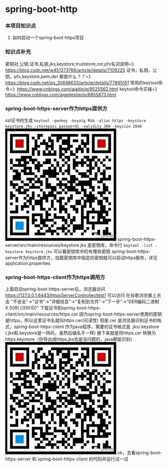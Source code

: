 # spring-boot-http

### 本项目知识点
1. 如何启动一个spring-boot https项目

### 知识点补充
密钥对,公钥,证书,私钥,jks,keystore,truststore,cer,pfx名词说明=》https://blog.csdn.net/w451373766/article/details/7109225
证书，私钥，公钥，pfx,keystore,pem,der 都是什么？？=》https://blog.csdn.net/qq_30698633/article/details/77895151
常用的keytool命令=》https://www.cnblogs.com/aiaitie/p/9525562.html
keytool命令实操=》https://www.cnblogs.com/aigeileshei/p/8855873.html

### spring-boot-https-server作为https提供方
ssl证书的生成
`keytool -genkey -keyalg RSA -alias https -keystore keystore.jks -storepass password1 -validity 360 -keysize 2048`
![Image text](https://github.com/lightClouds917/designMode/blob/master/src/main/resources/templates/ITyunqing.jpg)
spring-boot-https-server/src/main/resources/keystore.jks  是密钥库，命令行 `keytool -list -keystore keystore.jks` 可以看密钥库中的有哪些密钥
spring-boot-https-server作为https提供方，加载密钥库中指定的密钥就可以启动https服务，详见application.properties


### spring-boot-https-client作为https调用方
上面启动spring-boot-https-server后，浏览器访问 https://127.0.0.1:8443/httpsServerController/test1 可以访问
在谷歌浏览器上点击 "不安全"->"证书"->"详细信息"->"复制到文件"->"下一步"->"DER编码二进制X.509(.CER)(D)" 下载证书到spring-boot-https-client/src/main/resources/https.cer
因为spring-boot-https-server使用的密钥是https，所以这里证书名就叫https.cer(可读性)
但是.cer 是浏览器识别证书的格式，spring-boot-https-client 作为java程序，需要的证书格式是 .jks/.keystore (.jks和.keystore是一样的，虽然后缀名不一样)
接下来就是将https.cer 转换为 https.keystore（你导出成https.jks也是没问题的，java都能识别）
![Image text](https://github.com/lightClouds917/designMode/blob/master/src/main/resources/templates/ITyunqing.jpg)
ok，去看spring-boot-https-server 和 spring-boot-https-client 的代码并运行试一试





